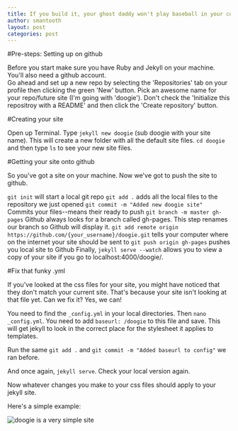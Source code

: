 ```yaml
---
title: If you build it, your ghost daddy won't play baseball in your cornfield, but you will havea a webpage.
author: smantooth
layout: post
categories: post
---
```


#Pre-steps: Setting up on github

Before you start make sure you have Ruby and Jekyll on your machine.  You'll also need a github account.  
Go ahead and set up a new repo by selecting the 'Repositories' tab on your profile then clicking the green 'New' button.  Pick an awesome name for your repo/future site (I'm going with 'doogie').  Don't check the 'Initialize this repositroy with a README' and then click the 'Create repository' button.


#Creating your site

Open up Terminal.  Type `jekyll new doogie` (sub doogie with your site name).  This will create a new folder with all the default site files.  `cd doogie` and then type `ls` to see your new site files.


#Getting your site onto github

So you've got a site on your machine. Now we've got to push the site to github.

`git init` will start a local git repo
`git add .` adds all the local files to the repository we just opened
`git commit -m "Added new doogie site" `  Commits your files--means their ready to push
`git branch -m master gh-pages`  Github always looks for a branch called gh-pages.  This step renames our branch so Github will display it.
`git add remote origin https://github.com/{your_username}/doogie.git` tells your computer where on the internet your site should be sent to 
`git push origin gh-pages` pushes you local site to Github
Finally, `jekyll serve --watch` allows you to view a copy of your site if you go to localhost:4000/doogie/.


#Fix that funky .yml

If you've looked at the css files for your site, you might have noticed that they don't match your current site.  That's because your site isn't looking at that file yet.
Can we fix it?  Yes, we can!

You need to find the `_config.yml` in your local directories.  Then `nano _config.yml`.
You need to add `baseurl: /doogie` to this file and save.  This will get jekyll to look in the correct place for the stylesheet it applies to templates.

Run the same `git add .` and `git commit -m "Added baseurl to config"` we ran before.

And once again, `jekyll serve`.  Check your local version again. 

Now whatever changes you make to your css files should apply to your jekyll site.

Here's a simple example:

![doogie is a very simple site](http://imageshack.us/a/img822/3310/51fi.png)

